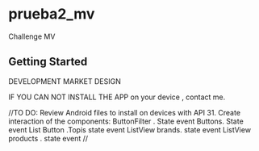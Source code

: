 # prueba2_mv

Challenge MV

## Getting Started

DEVELOPMENT MARKET DESIGN

IF YOU CAN NOT INSTALL THE APP on your device , contact me.

//TO DO:
Review Android files to install on devices with API 31.
Create interaction of the components:
ButtonFilter . State event
Buttons. State event
List Button .Topis state event
ListView brands. state event
ListView products . state event
//

